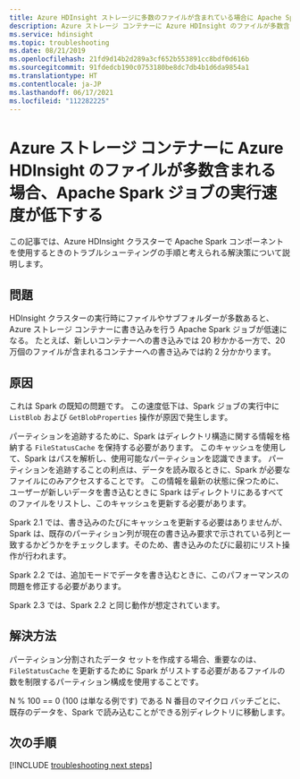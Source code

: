 ```yaml
---
title: Azure HDInsight ストレージに多数のファイルが含まれている場合に Apache Spark の速度が低下する
description: Azure ストレージ コンテナーに Azure HDInsight のファイルが多数含まれる場合、Apache Spark ジョブの実行速度が低下する
ms.service: hdinsight
ms.topic: troubleshooting
ms.date: 08/21/2019
ms.openlocfilehash: 21fd9d14b2d289a3cf652b553891cc8bdf0d616b
ms.sourcegitcommit: 91fdedcb190c0753180be8dc7db4b1d6da9854a1
ms.translationtype: HT
ms.contentlocale: ja-JP
ms.lasthandoff: 06/17/2021
ms.locfileid: "112282225"
---
```

# <a name="apache-spark-job-run-slowly-when-the-azure-storage-container-contains-many-files-in-azure-hdinsight"></a>Azure ストレージ コンテナーに Azure HDInsight のファイルが多数含まれる場合、Apache Spark ジョブの実行速度が低下する

この記事では、Azure HDInsight クラスターで Apache Spark コンポーネントを使用するときのトラブルシューティングの手順と考えられる解決策について説明します。

## <a name="issue"></a>問題

HDInsight クラスターの実行時にファイルやサブフォルダーが多数あると、Azure ストレージ コンテナーに書き込みを行う Apache Spark ジョブが低速になる。 たとえば、新しいコンテナーへの書き込みでは 20 秒かかる一方で、20 万個のファイルが含まれるコンテナーへの書き込みでは約 2 分かかります。

## <a name="cause"></a>原因

これは Spark の既知の問題です。 この速度低下は、Spark ジョブの実行中に `ListBlob` および `GetBlobProperties` 操作が原因で発生します。

パーティションを追跡するために、Spark はディレクトリ構造に関する情報を格納する `FileStatusCache` を保持する必要があります。 このキャッシュを使用して、Spark はパスを解析し、使用可能なパーティションを認識できます。 パーティションを追跡することの利点は、データを読み取るときに、Spark が必要なファイルにのみアクセスすることです。 この情報を最新の状態に保つために、ユーザーが新しいデータを書き込むときに Spark はディレクトリにあるすべてのファイルをリストし、このキャッシュを更新する必要があります。

Spark 2.1 では、書き込みのたびにキャッシュを更新する必要はありませんが、Spark は、既存のパーティション列が現在の書き込み要求で示されている列と一致するかどうかをチェックします。そのため、書き込みのたびに最初にリスト操作が行われます。

Spark 2.2 では、追加モードでデータを書き込むときに、このパフォーマンスの問題を修正する必要があります。

Spark 2.3 では、Spark 2.2 と同じ動作が想定されています。

## <a name="resolution"></a>解決方法

パーティション分割されたデータ セットを作成する場合、重要なのは、`FileStatusCache` を更新するために Spark がリストする必要があるファイルの数を制限するパーティション構成を使用することです。

N % 100 == 0 (100 は単なる例です) である N 番目のマイクロ バッチごとに、既存のデータを、Spark で読み込むことができる別ディレクトリに移動します。

## <a name="next-steps"></a>次の手順

[!INCLUDE [troubleshooting next steps](../includes/hdinsight-troubleshooting-next-steps.md)]
